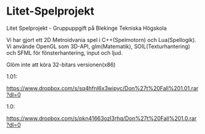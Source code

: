 # Litet-Spelprojekt

Litet Spelprojekt - Gruppuppgift på Blekinge Tekniska Högskola

Vi har gjort ett 2D Metroidvania spel i C++(Spelmotorn) och Lua(Spellogik). Vi använde OpenGL som 3D-API, glm(Matematik), SOIL(Texturhantering) och SFML för fönsterhantering, input och ljud.

Glöm inte att köra 32-bitars versionen(x86)

1.01:

https://www.dropbox.com/s/sq4hfnl6x3wipyc/Don%27t%20Fall%201.01.rar?dl=0

1.0:

https://www.dropbox.com/s/pkn41663ozl3rhq/Don%27t%20Fall%201.0.rar?dl=0

